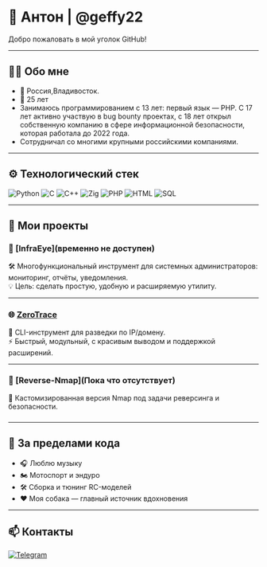 # 🌌 Антон | @geffy22  

Добро пожаловать в мой уголок GitHub!  

---

## 🧑‍💻 Обо мне  
- 📍 Россия,Владивосток.
- 🎂 25 лет  
- Занимаюсь программированием с 13 лет: первый язык — PHP. С 17 лет активно участвую в bug bounty проектах, с 18 лет открыл собственную компанию в сфере информационной безопасности, которая работала до 2022 года.
- Сотрудничал со многими крупными российскими компаниями.


---

## ⚙️ Технологический стек  

![Python](https://img.shields.io/badge/-Python-3776AB?logo=python&logoColor=white&style=for-the-badge)
![C](https://img.shields.io/badge/-C-00599C?logo=c&logoColor=white&style=for-the-badge)
![C++](https://img.shields.io/badge/-C++-00599C?logo=cplusplus&logoColor=white&style=for-the-badge)
![Zig](https://img.shields.io/badge/-Zig-F7A41D?logo=zig&logoColor=white&style=for-the-badge)
![PHP](https://img.shields.io/badge/-PHP-777BB4?logo=php&logoColor=white&style=for-the-badge)
![HTML](https://img.shields.io/badge/-HTML5-E34F26?logo=html5&logoColor=white&style=for-the-badge)
![SQL](https://img.shields.io/badge/-SQL-003B57?logo=mysql&logoColor=white&style=for-the-badge)

---

## 🚀 Мои проекты  

### 🔎 [InfraEye](временно не доступен)  
🛠 Многофункциональный инструмент для системных администраторов: мониторинг, отчёты, уведомления.  
💡 Цель: сделать простую, удобную и расширяемую утилиту.  

---

### 🌐 [ZeroTrace](https://github.com/geffy22/zerotrace)  
📡 CLI-инструмент для разведки по IP/домену.  
⚡ Быстрый, модульный, с красивым выводом и поддержкой расширений.  

---

### 🔁 [Reverse-Nmap](Пока что отсутствует)  
🧩 Кастомизированная версия Nmap под задачи реверсинга и безопасности.  

### 
---

## 🎨 За пределами кода  
- 🎧 Люблю музыку
- 🏍 Мотоспорт и эндуро  
- 🛠 Сборка и тюнинг RC-моделей  
- ❤️ Моя собака — главный источник вдохновения  

---

## 📫 Контакты  

[![Telegram](https://img.shields.io/badge/Telegram-26A5E4?logo=telegram&logoColor=white&style=for-the-badge)](https://t.me/@wthict)

